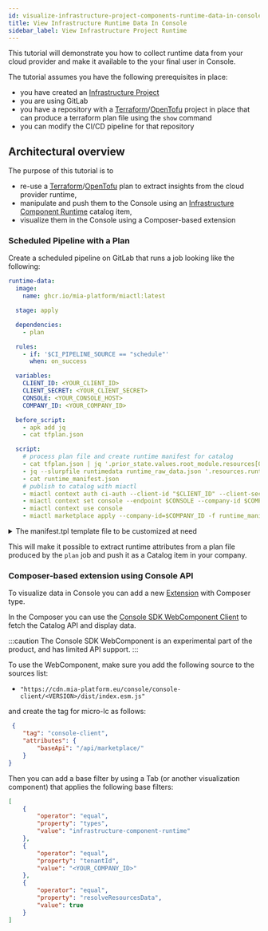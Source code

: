 ```yaml
---
id: visualize-infrastructure-project-components-runtime-data-in-console
title: View Infrastructure Runtime Data In Console
sidebar_label: View Infrastructure Project Runtime
---
```


This tutorial will demonstrate you how to collect runtime data from your cloud provider and make it available to the your final user in Console.

The tutorial assumes you have the following prerequisites in place:

- you have created an [Infrastructure Project](/console/project-configuration/infrastructure-project.md#creating-an-infrastructure-project)
- you are using GitLab
- you have a repository with a [Terraform](https://www.hashicorp.com/en/products/terraform)/[OpenTofu](https://opentofu.org/) project in place that can produce a terraform plan file using the `show` command
- you can modify the CI/CD pipeline for that repository

## Architectural overview

The purpose of this tutorial is to

- re-use a [Terraform](https://www.hashicorp.com/en/products/terraform)/[OpenTofu](https://opentofu.org/) plan to extract insights from the cloud provider runtime,
- manipulate and push them to the Console using an [Infrastructure Component Runtime](/software-catalog/items-manifest/infrastructure-component-runtime.md) catalog item,
- visualize them in the Console using a Composer-based extension

### Scheduled Pipeline with a Plan

Create a scheduled pipeline on GitLab that runs a job looking like the following:

```yaml
runtime-data:
  image:
    name: ghcr.io/mia-platform/miactl:latest

  stage: apply

  dependencies:
    - plan

  rules:
    - if: '$CI_PIPELINE_SOURCE == "schedule"'
      when: on_success

  variables:
    CLIENT_ID: <YOUR_CLIENT_ID>
    CLIENT_SECRET: <YOUR_CLIENT_SECRET>
    CONSOLE: <YOUR_CONSOLE_HOST>
    COMPANY_ID: <YOUR_COMPANY_ID>

  before_script:
    - apk add jq
    - cat tfplan.json

  script:
    # process plan file and create runtime manifest for catalog
    - cat tfplan.json | jq '.prior_state.values.root_module.resources[0]' > runtime_raw_data.json
    - jq --slurpfile runtimedata runtime_raw_data.json '.resources.runtimeData = $runtimedata[0]' manifest.tpl > runtime_manifest.json
    - cat runtime_manifest.json
    # publish to catalog with miactl
    - miactl context auth ci-auth --client-id "$CLIENT_ID" --client-secret "$CLIENT_SECRET"
    - miactl context set console --endpoint $CONSOLE --company-id $COMPANY_ID --auth-name ci-auth
    - miactl context use console
    - miactl marketplace apply --company-id=$COMPANY_ID -f runtime_manifest.json
```

<details>
<summary>The manifest.tpl template file to be customized at need</summary>

```json
{
    "itemId": "my-item-id",
    "name": "my-item-id-name",
    "type": "infrastructure-component-runtime",
    "releaseDate": "2025-04-14T07:46:09.508Z",
    "tenantId": "<company-id>",
    "resources": {
        "projectId": "<project-object-id>",
        "name": "my-item-id-name",
        "tags": ["tag1", "tag2"],
        "runtimeData": "REPLACE"
    }
}
```

</details>

This will make it possible to extract runtime attributes from a plan file produced by the `plan` job and push it as a Catalog item in your company.

### Composer-based extension using Console API

To visualize data in Console you can add a new [Extension](/console/company-configuration/extensions.md#add-new-extension) with Composer type.

In the Composer you can use the [Console SDK WebComponent Client](https://github.com/mia-platform/console-sdk/tree/main/packages/console-client-wc) to fetch the Catalog API and display data.

:::caution
The Console SDK WebComponent is an experimental part of the product, and has limited API support.
:::

To use the WebComponent, make sure you add the following source to the sources list:

- `"https://cdn.mia-platform.eu/console/console-client/<VERSION>/dist/index.esm.js"`

and create the tag for micro-lc as follows:

```json
 {
    "tag": "console-client",
    "attributes": {
        "baseApi": "/api/marketplace/"
    }
}
```

Then you can add a base filter by using a Tab (or another visualization component) that applies the following base filters:

```json
[
    {
        "operator": "equal",
        "property": "types",
        "value": "infrastructure-component-runtime"
    },
    {
        "operator": "equal",
        "property": "tenantId",
        "value": "<YOUR_COMPANY_ID>"
    },
    {
        "operator": "equal",
        "property": "resolveResourcesData",
        "value": true
    }
]
```
